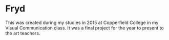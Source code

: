 # Fryd
This was created during my studies in 2015 at Copperfield College in my Visual Communication class. It was a final project for the year to present to the art teachers.

